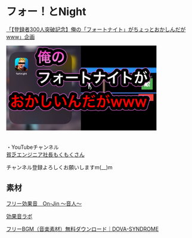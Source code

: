 # フォー！とNight

[「【登録者300人突破記念】俺の「フォートナイト」がちょっとおかしんだがwww」企画](https://www.youtube.com/watch?v=hVU7ARR6YxI)

[<img src="./thumbnail.jpg" width="80%">](https://www.youtube.com/watch?v=hVU7ARR6YxI)<br>
<br>

・YouTubeチャンネル<br>
[貧乏エンジニア社長もくもくさん](https://www.youtube.com/c/mokudev)

チャンネル登録よろしくお願いしますm(__)m

## 素材

[フリー効果音　On-Jin ～音人～](https://on-jin.com/)

[効果音ラボ](https://soundeffect-lab.info/)

[フリーBGM（音楽素材）無料ダウンロード｜DOVA-SYNDROME](https://dova-s.jp/)